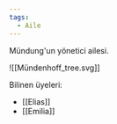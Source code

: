 ```yaml
---
tags:
  - Aile
---  
```

  
Mündung'un yönetici ailesi.  
  
![[Mündenhoff_tree.svg]]  
  
Bilinen üyeleri:  
- [[Elias]]  
- [[Emilia]]